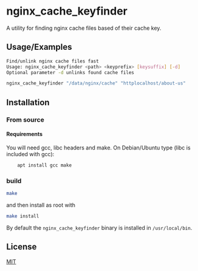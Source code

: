 # nginx_cache_keyfinder

A utility for finding nginx cache files based of their cache key. 

## Usage/Examples

```bash
Find/unlink nginx cache files fast
Usage: nginx_cache_keyfinder <path> <keyprefix> [keysuffix] [-d]
Optional parameter -d unlinks found cache files
```

```bash
nginx_cache_keyfinder "/data/nginx/cache" "httplocalhost/about-us"
```
## Installation

### From source

#### Requirements

You will need gcc, libc headers and make. On Debian/Ubuntu type (libc is included with gcc):

```bash
    apt install gcc make
```

### build

```bash
make
```

and then install as root with 
```bash
make install
```

By default the `nginx_cache_keyfinder` binary is installed in `/usr/local/bin`.

## License

[MIT](LICENSE)

